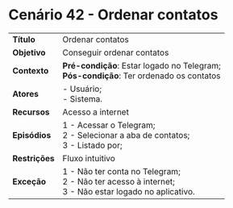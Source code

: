 # Cenário 42 - Ordenar contatos

|        |                   |  
| -------  |  :------------------------------------|
|**Título** | Ordenar contatos |
|**Objetivo** | Conseguir ordenar contatos|
|**Contexto** |**Pré-condição**: Estar logado no Telegram;<br>**Pós-condição**: Ter ordenado os contatos|
|**Atores**   | - Usuário;<br> - Sistema.       | 
|**Recursos** | Acesso a internet|
|**Episódios**| 1 - Acessar o Telegram; <br>2 - Selecionar a aba de contatos;<br>3 - Listado por;
|**Restrições**| Fluxo intuitivo| 
|**Exceção**| 1 - Não ter conta no Telegram;<br> 2 - Não ter acesso à internet;<br>3 - Não estar logado no aplicativo.|

 